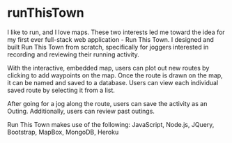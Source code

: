 # runThisTown

I like to run, and I love maps. 
These two interests led me toward the idea for my first ever full-stack web application - Run This Town.
I designed and built Run This Town from scratch, specifically for joggers interested in recording and reviewing their running activity. 

With the interactive, embedded map, users can plot out new routes by clicking to add waypoints on the map.
Once the route is drawn on the map, it can be named and saved to a database.
Users can view each individual saved route by selecting it from a list.

After going for a jog along the route, users can save the activity as an Outing.
Additionally, users can review past outings.

Run This Town makes use of the following:
    JavaScript,
    Node.js,
    JQuery,
    Bootstrap,
    MapBox,
    MongoDB,
    Heroku
